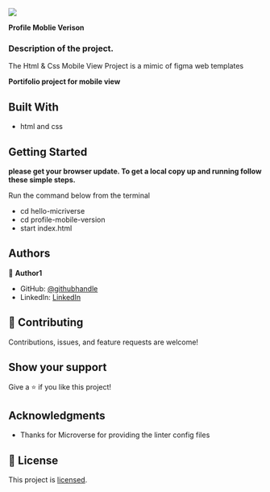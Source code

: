![](https://img.shields.io/badge/Microverse-blueviolet)

**Profile Moblie Verison**

### Description of the project.

The Html & Css Mobile View Project is a mimic of figma web templates  

**Portifolio project for mobile view**


## Built With

- html and css

## Getting Started

**please get your browser update. To get a local copy up and running follow these simple steps.**

Run the command below from the terminal

- cd hello-micriverse
- cd profile-mobile-version
- start index.html



## Authors

👤 **Author1**

- GitHub: [@githubhandle](https://github.com/Doheera-kosi)
- LinkedIn: [LinkedIn](https://www.linkedin.com/in/evans-kupour-1879421a3/)


## 🤝 Contributing

Contributions, issues, and feature requests are welcome!


## Show your support

Give a ⭐️ if you like this project!

## Acknowledgments

- Thanks for Microverse for providing the linter config files

## 📝 License

This project is [licensed](https://github.com/Doheera-kosi/Hello-Microverse/blob/feature/MIT.md).

